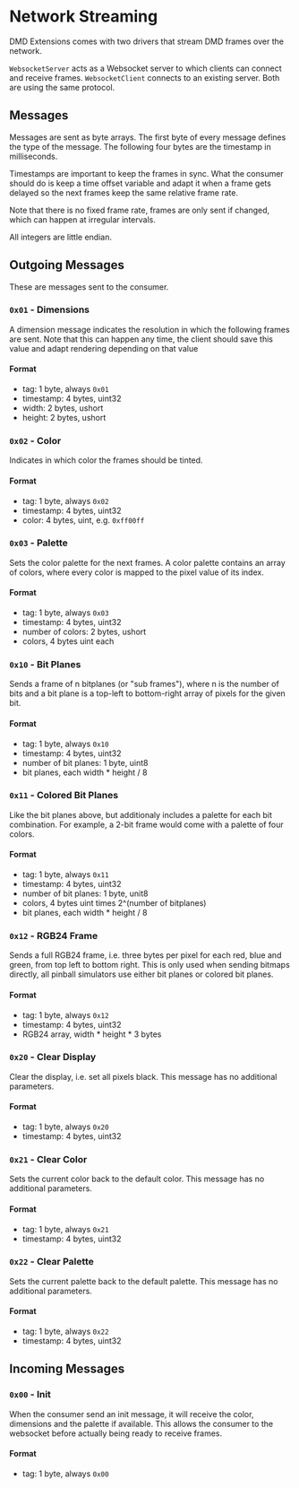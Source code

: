 ﻿# Network Streaming

DMD Extensions comes with two drivers that stream DMD frames over the network.

`WebsocketServer` acts as a Websocket server to which clients can connect and 
receive frames. `WebsocketClient` connects to an existing server. Both are 
using the same protocol.

## Messages

Messages are sent as byte arrays. The first byte of every message defines the
type of the message. The following four bytes are the timestamp in 
milliseconds.

Timestamps are important to keep the frames in sync. What the consumer should
do is keep a time offset variable and adapt it when a frame gets delayed so
the next frames keep the same relative frame rate.

Note that there is no fixed frame rate, frames are only sent if changed, which
can happen at irregular intervals.

All integers are little endian.

## Outgoing Messages

These are messages sent to the consumer.

### `0x01` - Dimensions

A dimension message indicates the resolution in which the following frames are
sent. Note that this can happen any time, the client should save this value and
adapt rendering depending on that value

#### Format

- tag: 1 byte, always `0x01`
- timestamp: 4 bytes, uint32
- width: 2 bytes, ushort
- height: 2 bytes, ushort

### `0x02` - Color

Indicates in which color the frames should be tinted.

#### Format

- tag: 1 byte, always `0x02`
- timestamp: 4 bytes, uint32
- color: 4 bytes, uint, e.g. `0xff00ff`

### `0x03` - Palette

Sets the color palette for the next frames. A color palette contains an array
of colors, where every color is mapped to the pixel value of its index. 

#### Format

- tag: 1 byte, always `0x03`
- timestamp: 4 bytes, uint32
- number of colors: 2 bytes, ushort
- colors, 4 bytes uint each

### `0x10` - Bit Planes

Sends a frame of n bitplanes (or "sub frames"), where n is the number of bits 
and a bit plane is a top-left to bottom-right array of pixels for the given 
bit.

#### Format

- tag: 1 byte, always `0x10`
- timestamp: 4 bytes, uint32
- number of bit planes: 1 byte, uint8
- bit planes, each width * height / 8

### `0x11` - Colored Bit Planes

Like the bit planes above, but additionaly includes a palette for each bit
combination. For example, a 2-bit frame would come with a palette of four
colors.

#### Format

- tag: 1 byte, always `0x11`
- timestamp: 4 bytes, uint32
- number of bit planes: 1 byte, unit8
- colors, 4 bytes uint times 2^(number of bitplanes)
- bit planes, each width * height / 8

### `0x12` - RGB24 Frame

Sends a full RGB24 frame, i.e. three bytes per pixel for each red, blue and
green, from top left to bottom right. This is only used when sending 
bitmaps directly, all pinball simulators use either bit planes or colored
bit planes.

#### Format

- tag: 1 byte, always `0x12`
- timestamp: 4 bytes, uint32
- RGB24 array, width * height * 3 bytes

### `0x20` - Clear Display

Clear the display, i.e. set all pixels black. This message has no 
additional parameters.

#### Format

- tag: 1 byte, always `0x20`
- timestamp: 4 bytes, uint32

### `0x21` - Clear Color

Sets the current color back to the default color. This message has no 
additional parameters.

#### Format

- tag: 1 byte, always `0x21`
- timestamp: 4 bytes, uint32

### `0x22` - Clear Palette

Sets the current palette back to the default palette. This message has no 
additional parameters.

#### Format

- tag: 1 byte, always `0x22`
- timestamp: 4 bytes, uint32

## Incoming Messages

### `0x00` - Init

When the consumer send an init message, it will receive the color, dimensions
and the palette if available. This allows the consumer to the websocket before
actually being ready to receive frames.

#### Format

- tag: 1 byte, always `0x00`
